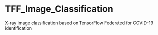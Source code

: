 # TFF_Image_Classification
X-ray image classification based on TensorFlow Federated for COVID-19 identification
